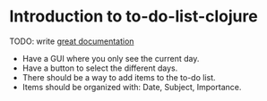 # Introduction to to-do-list-clojure

TODO: write [great documentation](http://jacobian.org/writing/what-to-write/)

- Have a GUI where you only see the current day.
- Have a button to select the different days.
- There should be a way to add items to the to-do list.
- Items should be organized with: Date, Subject, Importance.